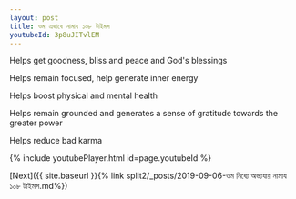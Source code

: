 ```yaml
---
layout: post
title: ওম এভাবে নামায ১০৮ টাইমস
youtubeId: 3p8uJITvlEM
---
```

 
 
Helps get goodness, bliss and peace and God's blessings
 
Helps remain focused, help generate inner energy 
 
Helps boost physical and mental health 
 
Helps remain grounded and generates a sense of gratitude towards the greater power 
 
Helps reduce bad karma
 
 
 
 


{% include youtubePlayer.html id=page.youtubeId %}
 
[Next]({{ site.baseurl }}{% link  split2/_posts/2019-09-06-ওম নিধ্যে অভ্যযায় নামায ১০৮ টাইমস.md%})
 
